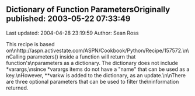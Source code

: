 ## Dictionary of Function ParametersOriginally published: 2003-05-22 07:33:49 
Last updated: 2004-04-28 23:19:59 
Author: Sean Ross 
 
This recipe is based on\nhttp://aspn.activestate.com/ASPN/Cookbook/Python/Recipe/157572.\n\nCalling parameters() inside a function will return that function's\nparameters as a dictionary. The dictionary does not include *varargs,\nsince *varargs items do not have a "name" that can be used as a key.\nHowever, **varkw is added to the dictionary, as an update.\n\nThere are three optional parameters that can be used to filter the\ninformation returned.